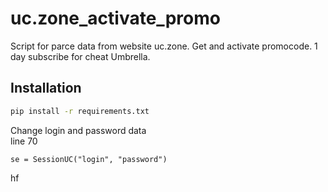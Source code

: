 # uc.zone_activate_promo
Script for parce data from website uc.zone. Get and activate promocode. 1 day subscribe for cheat Umbrella.

## Installation

```bash
pip install -r requirements.txt
```

Change login and password data  
line 70 

```
se = SessionUC("login", "password")
```

hf
